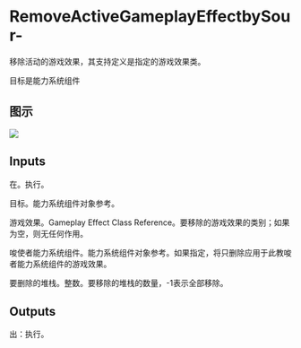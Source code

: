 # RemoveActiveGameplayEffectbySour-

移除活动的游戏效果，其支持定义是指定的游戏效果类。

目标是能力系统组件

## 图示

![]($-20221218-19090719.png)

## Inputs

在。执行。

目标。能力系统组件对象参考。

游戏效果。Gameplay Effect Class Reference。要移除的游戏效果的类别；如果为空，则无任何作用。

唆使者能力系统组件。能力系统组件对象参考。如果指定，将只删除应用于此教唆者能力系统组件的游戏效果。

要删除的堆栈。整数。要移除的堆栈的数量，-1表示全部移除。  

## Outputs

出：执行。
